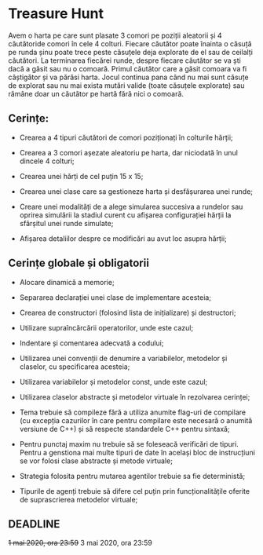 # Treasure Hunt

Avem o harta pe care sunt plasate 3 comori pe poziții aleatorii și 4 căutătoride comori în cele 4 colturi. Fiecare căutător poate înainta o căsuță pe runda șinu poate trece peste căsuțele deja explorate de el sau de ceilalți căutători. La terminarea fiecărei runde, despre fiecare căutător se va ști dacă a găsit sau nu o comoară. Primul căutător care a găsit comoara va fi câștigător și va părăsi harta. Jocul continua pana când nu mai sunt căsuțe de explorat sau nu mai exista mutări valide (toate căsuțele explorate) sau rămâne doar un căutător pe hartă fără nici o comoară.

## Cerințe:

- Crearea a 4 tipuri căutători de comori poziționați în colturile hărții;

- Crearea a 3 comori așezate aleatoriu pe harta, dar niciodată în unul dincele 4 colturi;

- Crearea unei hărți de cel puțin 15 x 15;

- Crearea unei clase care sa gestioneze harta și desfășurarea unei runde;

- Creare  unei  modalități  de  a  alege  simularea  succesiva  a  rundelor  sau oprirea simulării la stadiul curent cu afișarea configurației hărții la sfârșitul unei runde simulate;

- Afișarea detaliilor despre ce modificări au avut loc asupra hărții;


## Cerințe globale și obligatorii

- Alocare dinamică a memorie;

- Separarea declarației unei clase de implementare acesteia;

- Crearea de constructori (folosind lista de inițializare) și destructori;

- Utilizare supraîncărcării operatorilor, unde este cazul;

- Indentare și comentarea adecvată a codului;

- Utilizarea unei convenții de denumire a variabilelor, metodelor și claselor, cu specificarea acesteia;

- Utilizarea variabilelor și metodelor const, unde este cazul;

- Utilizarea claselor abstracte și metodelor virtuale în rezolvarea cerinței;

- Tema  trebuie  să  compileze  fără  a  utiliza  anumite  flag-uri  de  compilare (cu excepția cazurilor în care pentru compilare este necesară o anumită versiune de C++) și să respecte standardele C++ pentru sintaxă;

- Pentru punctaj maxim nu trebuie să se foleseacă verificări de tipuri. Pentru a genstiona mai multe tipuri de date în același bloc de instrucțiuni se vor folosi clase abstracte și metode virtuale;

- Strategia folosita pentru mutarea agentilor trebuie sa fie deterministă;

- Tipurile de agenți trebuie să difere cel puțin prin funcționalitățile oferite de suprascrierea metodelor virtuale;

## DEADLINE
~~1 mai 2020, ora 23:59~~
3 mai 2020, ora 23:59
